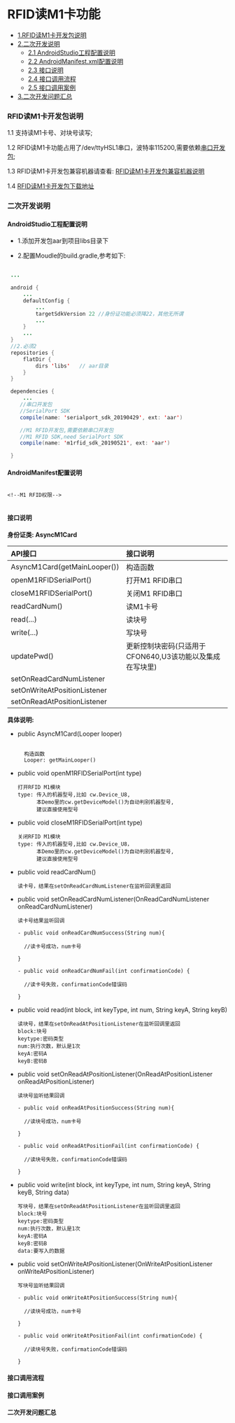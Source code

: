 
# RFID读M1卡功能


* [1.RFID读M1卡开发包说明](#RFID读M1卡开发包说明)
* [2.二次开发说明](#二次开发说明)
  * [2.1 AndroidStudio工程配置说明](#AndroidStudio工程配置说明)
  * [2.2 AndroidManifest.xml配置说明](#AndroidManifest配置说明)
  * [2.3 接口说明](#接口说明)
  * [2.4 接口调用流程](#接口调用流程)
  * [2.5 接口调用案例](#接口调用案例)
* [3.二次开发问题汇总](#二次开发问题汇总)

### RFID读M1卡开发包说明

   1.1 支持读M1卡号、对块号读写;

   1.2 RFID读M1卡功能占用了/dev/ttyHSL1串口，波特率115200,需要依赖[串口开发包](https://github.com/CoreWise/CWDemo#user-content-zh);

   1.3 RFID读M1卡开发包兼容机器请查看: [RFID读M1卡开发包兼容机器说明](https://github.com/CoreWise/CWDemo#user-content-zh)

   1.4 [RFID读M1卡开发包下载地址](https://github.com/CoreWise/CWDemo#user-content-zh)


### 二次开发说明

#### AndroidStudio工程配置说明

- 1.添加开发包aar到项目libs目录下

- 2.配置Moudle的build.gradle,参考如下:


```java

 ...

 android {
     ...
     defaultConfig {
         ...
         targetSdkVersion 22 //身份证功能必须降22，其他无所谓
         ...
     }
     ...
 }
 //2.必须2
 repositories {
     flatDir {
         dirs 'libs'   // aar目录
     }
 }

 dependencies {
     ...
    //串口开发包
    //SerialPort SDK
    compile(name: 'serialport_sdk_20190429', ext: 'aar')

    //M1 RFID开发包,需要依赖串口开发包
    //M1 RFID SDK,need SerialPort SDK
    compile(name: 'm1rfid_sdk_20190521', ext: 'aar')

 }

```


#### AndroidManifest配置说明

```

<!--M1 RFID权限-->


```



#### 接口说明


**身份证类: AsyncM1Card**


| API接口 | 接口说明 |
| :----- | :---- |
| AsyncM1Card(getMainLooper()) | 构造函数 |
| openM1RFIDSerialPort() | 打开M1 RFID串口 |
| closeM1RFIDSerialPort() | 关闭M1 RFID串口 |
| readCardNum() | 读M1卡号 |
| read(...) | 读块号 |
| write(...) |写块号|
| updatePwd() |更新控制块密码(只适用于CFON640,U3该功能以及集成在写块里)|
| setOnReadCardNumListener ||
| setOnWriteAtPositionListener ||
| setOnReadAtPositionListener ||






**具体说明:**

- public AsyncM1Card(Looper looper)

  ```

    构造函数
    Looper: getMainLooper()

  ```

- public void openM1RFIDSerialPort(int type)

  ```
  打开RFID M1模块
  type: 传入的机器型号,比如 cw.Device_U8,
        本Demo里的cw.getDeviceModel()为自动判别机器型号,
        建议直接使用型号

  ```


- public void closeM1RFIDSerialPort(int type)

  ```
  关闭RFID M1模块
  type: 传入的机器型号,比如 cw.Device_U8，
        本Demo里的cw.getDeviceModel()为自动判别机器型号,
        建议直接使用型号
  ```


- public void readCardNum()

  ```
  读卡号，结果在setOnReadCardNumListener在监听回调里返回

  ```

- public void setOnReadCardNumListener(OnReadCardNumListener onReadCardNumListener)

  ```
  读卡号结果监听回调

  - public void onReadCardNumSuccess(String num){

    //读卡号成功，num卡号

  }

  - public void onReadCardNumFail(int confirmationCode) {

    //读卡号失败，confirmationCode错误码

  }

  ```


- public void read(int block, int keyType, int num, String keyA, String keyB)

  ```
  读块号，结果在setOnReadAtPositionListener在监听回调里返回
  block:块号
  keytype:密码类型
  num:执行次数，默认是1次
  keyA:密码A
  keyB:密码B

  ```


- public void setOnReadAtPositionListener(OnReadAtPositionListener onReadAtPositionListener)

  ```
  读块号监听结果回调

  - public void onReadAtPositionSuccess(String num){

    //读块号成功，num卡号

  }

  - public void onReadAtPositionFail(int confirmationCode) {

    //读块号失败，confirmationCode错误码

  }

  ```

- public void write(int block, int keyType, int num, String keyA, String keyB, String data)

  ```
  写块号，结果在setOnReadAtPositionListener在监听回调里返回
  block:块号
  keytype:密码类型
  num:执行次数，默认是1次
  keyA:密码A
  keyB:密码B
  data:要写入的数据
  ```



- public void setOnWriteAtPositionListener(OnWriteAtPositionListener onWriteAtPositionListener)

  ```
  写块号监听结果回调

  - public void onWriteAtPositionSuccess(String num){

    //读块号成功，num卡号

  }

  - public void onWriteAtPositionFail(int confirmationCode) {

    //读块号失败，confirmationCode错误码

  }

  ```



#### 接口调用流程



#### 接口调用案例



#### 二次开发问题汇总